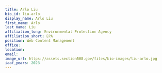 ```yaml
---
title: Arlo Liu
bio_id: liu-arlo
display_name: Arlo Liu
first_name: Arlo
last_name: Liu
affiliation_long: Environmental Protection Agency
affiliation_short: EPA
position: Web Content Management
office: 
location: 
email: 
image_url: https://assets.section508.gov/files/bio-images/liu-arlo.jpg
iaaf_years: 2023
---
```

